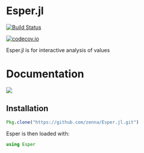 # Esper.jl

[![Build Status](https://travis-ci.org/zenna/Esper.jl.svg?branch=master)](https://travis-ci.org/zenna/Esper.jl)

[![codecov.io](http://codecov.io/github/zenna/Esper.jl/coverage.svg?branch=master)](http://codecov.io/github/zenna/Esper.jl?branch=master)

Esper.jl is for interactive analysis of values

# Documentation

<!-- [![](https://img.shields.io/badge/docs-stable-blue.svg)](https://zenna.github.io/Esper.jl/stable) -->
[![](https://img.shields.io/badge/docs-latest-blue.svg)](https://zenna.github.io/Esper.jl/latest)


## Installation

```julia
Pkg.clone("https://github.com/zenna/Esper.jl.git")
```

Esper is then loaded with:

```julia
using Esper
```
